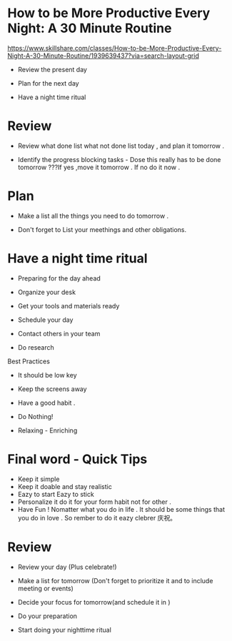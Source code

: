 
# How to be More Productive Every Night: A 30 Minute Routine

https://www.skillshare.com/classes/How-to-be-More-Productive-Every-Night-A-30-Minute-Routine/1939639437?via=search-layout-grid

- Review the present day  

- Plan for the next day  

- Have a night time ritual 


# Review

 - Review what done list what not done list today , and plan it tomorrow .
 
 - Identify the progress blocking tasks - Dose this really has to be done tomorrow ???If yes ,move it tomorrow . If no do it now .
 
 
 # Plan
 
 - Make a list all the things you need to do tomorrow .
 
 - Don't forget to List your meethings and other obligations.
 
 # Have a night time ritual 
 
 - Preparing for the day ahead  
 
 - Organize your desk 
 
 - Get your tools and materials ready 
 
 - Schedule your day 
 
 - Contact others in your team 
 
 - Do research 
 
 
 Best Practices 
 
 - It should be low key 
 
 - Keep the screens away 
 
 - Have a good habit .
 
 - Do Nothing! 
 
 - Relaxing - Enriching 
 
 
 # Final word - Quick Tips
 
   -   Keep it simple 
   - Keep it doable and stay realistic 
   - Eazy to start Eazy to stick 
   - Personalize it do it for your form habit not for other .
   - Have Fun !  Nomatter what you do in life  . It should be some things that you do in love . So rember to do it eazy  clebrer 庆祝。
   
   
   
   # Review 
   
   - Review your day (Plus celebrate!) 
   
   - Make a list for tomorrow (Don't forget to prioritize it and to include meeting or events)
   
   - Decide your focus for tomorrow(and schedule it in ) 
   
   - Do your preparation 
   
   - Start doing your nighttime ritual 
   
 
 

